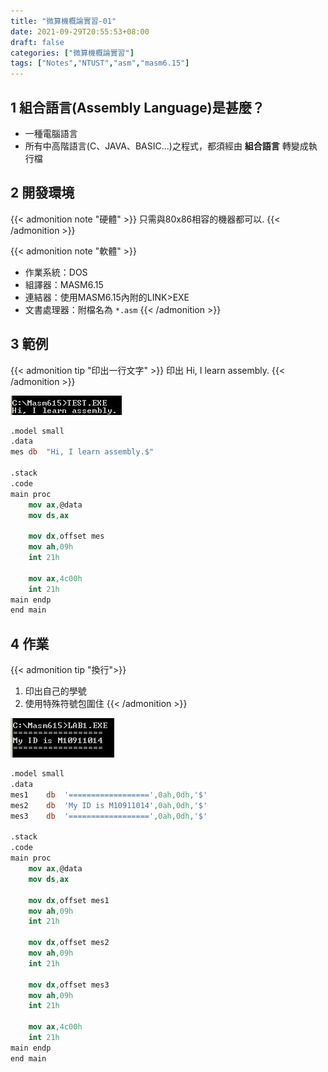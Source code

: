 ```yaml
---
title: "微算機概論實習-01"
date: 2021-09-29T20:55:53+08:00
draft: false
categories: ["微算機概論實習"]
tags: ["Notes","NTUST","asm","masm6.15"]
---
```


## 1 組合語言(Assembly Language)是甚麼？

* 一種電腦語言
* 所有中高階語言(C、JAVA、BASIC...)之程式，都須經由 **組合語言** 轉變成執行檔

## 2 開發環境

{{< admonition note "硬體" >}}
只需與80x86相容的機器都可以.
{{< /admonition >}}

{{< admonition note "軟體" >}}
* 作業系統：DOS
* 組譯器：MASM6.15
* 連結器：使用MASM6.15內附的LINK>EXE
* 文書處理器：附檔名為 `*.asm`
{{< /admonition >}}

## 3 範例

{{< admonition tip "印出一行文字" >}}
印出 Hi, I learn assembly.
{{< /admonition >}}

![Hello.exe](2021-09-29-EX.jpg "Hello.exe")

```nasm
.model small
.data
mes	db	"Hi, I learn assembly.$"

.stack
.code
main proc
	mov ax,@data
	mov ds,ax

	mov dx,offset mes
	mov ah,09h
	int 21h		

	mov ax,4c00h
	int 21h
main endp
end main
```

## 4 作業

{{< admonition tip "換行">}}
1. 印出自己的學號
2. 使用特殊符號包圍住
{{< /admonition >}}

![lab1.exe](2021-09-29-HW.jpg "lab1.exe")

```nasm
.model small
.data
mes1	db	'==================',0ah,0dh,'$'
mes2	db	'My ID is M10911014',0ah,0dh,'$'
mes3	db	'==================',0ah,0dh,'$'

.stack
.code
main proc
	mov ax,@data
	mov ds,ax

	mov dx,offset mes1
	mov ah,09h
	int 21h	
	
	mov dx,offset mes2
	mov ah,09h
	int 21h	

	mov dx,offset mes3
	mov ah,09h
	int 21h	

	mov ax,4c00h
	int 21h
main endp
end main
```